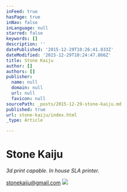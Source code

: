 ```yaml
---
inFeed: true
hasPage: true
inNav: false
inLanguage: null
starred: false
keywords: []
description: ''
datePublished: '2015-12-29T10:26:41.833Z'
dateModified: '2015-12-29T10:24:47.866Z'
title: Stone Kaiju
author: []
authors: []
publisher:
  name: null
  domain: null
  url: null
  favicon: null
sourcePath: _posts/2015-12-29-stone-kaiju.md
published: true
url: stone-kaiju/index.html
_type: Article

---
```

# Stone Kaiju

_3d print capable. In house SLA printer._

stonekaiju@gmail.com
![](https://the-grid-user-content.s3-us-west-2.amazonaws.com/89d72812-3213-4abb-a353-8a474db266a5.jpg)